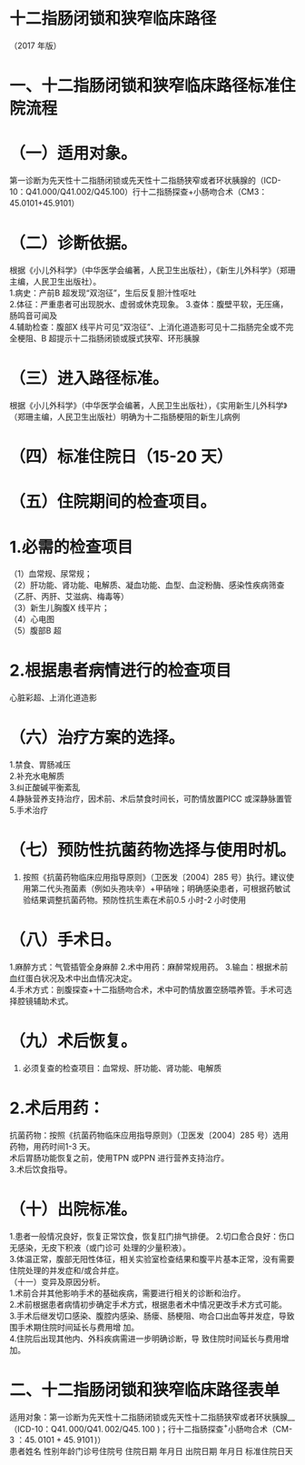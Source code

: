 # 十二指肠闭锁和狭窄临床路径  
（2017 年版）  
# 一、十二指肠闭锁和狭窄临床路径标准住院流程  
# （一）适用对象。  
第一诊断为先天性十二指肠闭锁或先天性十二指肠狭窄或者环状胰腺的（ICD-10：Q41.000/Q41.002/Q45.100）行十二指肠探查$+$小肠吻合术（CM3：45.0101+45.9101）  
# （二）诊断依据。  
根据《小儿外科学》（中华医学会编著，人民卫生出版社），《新生儿外科学》（郑珊主编，人民卫生出版社）。  
1.病史：产前B 超发现“双泡征”，生后反复胆汁性呕吐  
2.体征：严重患者可出现脱水、虚弱或休克现象。 3.查体：腹壁平软，无压痛，肠鸣音可闻及  
4.辅助检查：腹部X 线平片可见“双泡征”、上消化道造影可见十二指肠完全或不完全梗阻、B 超提示十二指肠闭锁或膜式狭窄、环形胰腺  
# （三）进入路径标准。  
根据《小儿外科学》（中华医学会编著，人民卫生出版社），《实用新生儿外科学》（郑珊主编，人民卫生出版社）明确为十二指肠梗阻的新生儿病例  
# （四）标准住院日（15-20 天）  
# （五）住院期间的检查项目。  
# 1.必需的检查项目  
（1）血常规、尿常规；  
（2）肝功能、肾功能、电解质、凝血功能、血型、血淀粉酶、感染性疾病筛查（乙肝、丙肝、艾滋病、梅毒等）  
（3）新生儿胸腹X 线平片；  
（4）心电图  
（5）腹部B 超  
# 2.根据患者病情进行的检查项目  
心脏彩超、上消化道造影  
# （六）治疗方案的选择。  
1.禁食、胃肠减压  
2.补充水电解质  
3.纠正酸碱平衡紊乱  
4.静脉营养支持治疗，因术前、术后禁食时间长，可酌情放置PICC 或深静脉置管  
5.手术治疗  
# （七）预防性抗菌药物选择与使用时机。  
1. 按照《抗菌药物临床应用指导原则》（卫医发〔2004〕285 号）执行。建议使用第二代头孢菌素（例如头孢呋辛）$+$甲硝唑；明确感染患者，可根据药敏试验结果调整抗菌药物。预防性抗生素在术前0.5 小时-2 小时使用  
# （八）手术日。  
1.麻醉方式：气管插管全身麻醉 2.术中用药：麻醉常规用药。 3.输血：根据术前血红蛋白状况及术中出血情况决定。  
4.手术方式：剖腹探查$+$十二指肠吻合术，术中可酌情放置空肠喂养管。手术可选择腔镜辅助术式。  
# （九）术后恢复。  
1. 必须复查的检查项目：血常规、肝功能、肾功能、电解质  
# 2.术后用药：  
抗菌药物：按照《抗菌药物临床应用指导原则》（卫医发〔2004〕285 号）选用药物，用药时间1-3 天。  
术后胃肠功能恢复之前，使用TPN 或PPN 进行营养支持治疗。  
3.术后饮食指导。  
# （十）出院标准。  
1.患者一般情况良好，恢复正常饮食，恢复肛门排气排便。 2.切口愈合良好：伤口无感染，无皮下积液（或门诊可 处理的少量积液）。  
3.体温正常，腹部无阳性体征，相关实验室检查结果和腹平片基本正常，没有需要住院处理的并发症和/或合并症。  
（十一）变异及原因分析。  
1.术前合并其他影响手术的基础疾病，需要进行相关的诊断和治疗。  
2.术前根据患者病情初步确定手术方式，根据患者术中情况更改手术方式可能。  
3.手术后继发切口感染、腹腔内感染、肠瘘、肠梗阻、吻合口出血等并发症，导致围手术期住院时间延长与费用增 加。  
4.住院后出现其他内、外科疾病需进一步明确诊断，导 致住院时间延长与费用增加。  
# 二、十二指肠闭锁和狭窄临床路径表单  
适用对象：第一诊断为先天性十二指肠闭锁或先天性十二指肠狭窄或者环状胰腺__（ICD-10：$\mathrm{Q41.\,000/Q41.\,002/Q45.\,100}\ )$；行十二指肠探查$^+$小肠吻合术（CM-3 ：$45.\,0101{+}45.\,9101\,)$）  
患者姓名  性别年龄门诊号住院号 住院日期  年月日   出院日期  年月日  标准住院日天  
